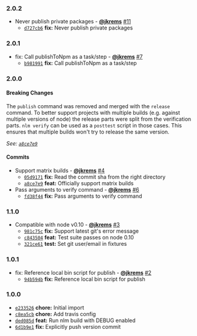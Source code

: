### 2.0.2

* Never publish private packages - **[@jkrems](https://github.com/jkrems)** [#11](https://github.com/groupon/nlm/pull/11)
  - [`d727cb6`](https://github.com/groupon/nlm/commit/d727cb66be940fb225d0b24baf7c1b82179f6f68) **fix:** Never publish private packages


### 2.0.1

* fix: Call publishToNpm as a task/step - **[@jkrems](https://github.com/jkrems)** [#7](https://github.com/groupon/nlm/pull/7)
  - [`b981991`](https://github.com/groupon/nlm/commit/b981991f3d3f56f79b68238d87c5eefada048ae1) **fix:** Call publishToNpm as a task/step


### 2.0.0

#### Breaking Changes

The `publish` command was removed and merged with
the `release` command. To better support projects with multiple
builds (e.g. against multiple versions of node) the release parts
were split from the verification parts. `nlm verify` can be used
as a `posttest` script in those cases. This ensures that multiple
builds won't try to release the same version.

*See: [`a8ce7e9`](https://github.com/groupon/nlm/commit/a8ce7e931fd50450cf258f48d5dbae7ea83e9ca2)*

#### Commits

* Support matrix builds - **[@jkrems](https://github.com/jkrems)** [#4](https://github.com/groupon/nlm/pull/4)
  - [`05d9171`](https://github.com/groupon/nlm/commit/05d917102cfcfeff69a315247517e343e58b5f1b) **fix:** Read the commit sha from the right directory
  - [`a8ce7e9`](https://github.com/groupon/nlm/commit/a8ce7e931fd50450cf258f48d5dbae7ea83e9ca2) **feat:** Officially support matrix builds
* Pass arguments to verify command - **[@jkrems](https://github.com/jkrems)** [#6](https://github.com/groupon/nlm/pull/6)
  - [`fd38f44`](https://github.com/groupon/nlm/commit/fd38f44cd3219a4bbf888daeac6086092c903f7f) **fix:** Pass arguments to verify command


### 1.1.0

* Compatible with node v0.10 - **[@jkrems](https://github.com/jkrems)** [#3](https://github.com/groupon/nlm/pull/3)
  - [`981c75c`](https://github.com/groupon/nlm/commit/981c75ca9b2f8b673c98e5e1361b1d6d38e41af3) **fix:** Support latest git's error message
  - [`c843504`](https://github.com/groupon/nlm/commit/c843504beae229a2816de052ae98a77b4ce7a0cc) **feat:** Test suite passes on node 0.10
  - [`321ce61`](https://github.com/groupon/nlm/commit/321ce61870b19821500a3bd53e6be57f1308debd) **test:** Set git user/email in fixtures


### 1.0.1

* fix: Reference local bin script for publish - **[@jkrems](https://github.com/jkrems)** [#2](https://github.com/groupon/nlm/pull/2)
  - [`94b594b`](https://github.com/groupon/nlm/commit/94b594be97198b85e69a8f7e69c819325d5326b6) **fix:** Reference local bin script for publish


### 1.0.0

* [`e233526`](https://github.com/groupon/nlm/commit/e23352659b22df859fddebc40595df269668789b) **chore:** Initial import
* [`c8ea5cb`](https://github.com/groupon/nlm/commit/c8ea5cb80d317677c4c64e675df120e3a8bb6580) **chore:** Add travis config
* [`ded085d`](https://github.com/groupon/nlm/commit/ded085d883d33615654a6ff33e9c10224eafeef9) **feat:** Run nlm build with DEBUG enabled
* [`6d1b9e1`](https://github.com/groupon/nlm/commit/6d1b9e1ee296f039d04c0eb39930b36aa75b3f4f) **fix:** Explicitly push version commit
